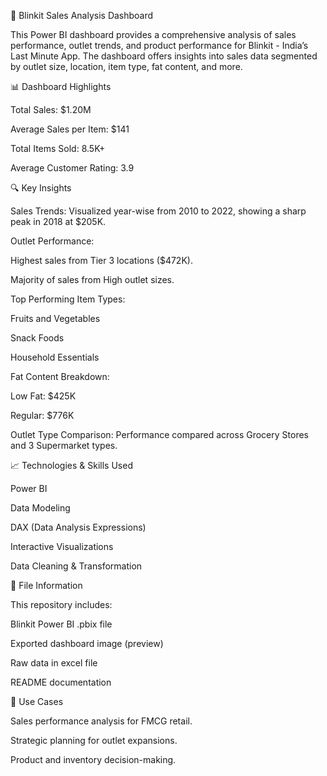🛒 Blinkit Sales Analysis Dashboard

This Power BI dashboard provides a comprehensive analysis of sales performance, outlet trends, and product performance for Blinkit - India’s Last Minute App. The dashboard offers insights into sales data segmented by outlet size, location, item type, fat content, and more.

📊 Dashboard Highlights

Total Sales: $1.20M

Average Sales per Item: $141

Total Items Sold: 8.5K+

Average Customer Rating: 3.9


🔍 Key Insights

Sales Trends: Visualized year-wise from 2010 to 2022, showing a sharp peak in 2018 at $205K.

Outlet Performance:

Highest sales from Tier 3 locations ($472K).

Majority of sales from High outlet sizes.


Top Performing Item Types:

Fruits and Vegetables

Snack Foods

Household Essentials


Fat Content Breakdown:

Low Fat: $425K

Regular: $776K


Outlet Type Comparison: Performance compared across Grocery Stores and 3 Supermarket types.


📈 Technologies & Skills Used

Power BI

Data Modeling

DAX (Data Analysis Expressions)

Interactive Visualizations

Data Cleaning & Transformation

📁 File Information

This repository includes:

Blinkit Power BI .pbix file

Exported dashboard image (preview)

Raw data in excel file 

README documentation


📎 Use Cases

Sales performance analysis for FMCG retail.

Strategic planning for outlet expansions.

Product and inventory decision-making.
